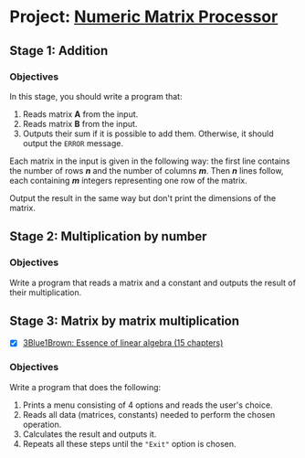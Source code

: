 
# Project: [Numeric Matrix Processor](https://hyperskill.org/projects/96)

## Stage 1: Addition

### Objectives

In this stage, you should write a program that:
 1. Reads matrix **A** from the input.
 2. Reads matrix **B** from the input.
 3. Outputs their sum if it is possible to add them. Otherwise, 
    it should output the `ERROR` message.

Each matrix in the input is given in the following way: the first line 
contains the number of rows ***n*** and the number of columns ***m***. 
Then ***n*** lines follow, each containing ***m*** integers representing 
one row of the matrix.

Output the result in the same way but don't print the dimensions of the 
matrix.


## Stage 2: Multiplication by number

### Objectives

Write a program that reads a matrix and a constant and outputs 
the result of their multiplication.


## Stage 3: Matrix by matrix multiplication 

 - [x] [3Blue1Brown: Essence of linear algebra (15 chapters)][Essence of linear algebra]

### Objectives

Write a program that does the following:
 1. Prints a menu consisting of 4 options and reads the user's choice.
 2. Reads all data (matrices, constants) needed to perform the chosen 
    operation.
 3. Calculates the result and outputs it.
 4. Repeats all these steps until the `"Exit"` option is chosen.

[Essence of linear algebra]: https://www.youtube.com/watch?v=fNk_zzaMoSs&list=PLZHQObOWTQDPD3MizzM2xVFitgF8hE_ab